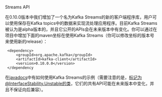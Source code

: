 Streams API

在0.10.0版本中我们增加了一个名为Kafka Streams的新的客户端程序库，用户可以使用保存在Kafka topics中的数据来实现流处理应用程序。目前Kafka Streams被认为是alpha版本的，并且它公开的APIs会在未来版本中有变化。你可以通过在项目中增加下面的maven坐标在使用Kafka Streams（你可以修改坐标的版本号来使用新的release）：

     <dependency>
         <groupId>org.apache.kafka</groupId>
         <artifactId>kafka-client</artifactId>
         <version>0.10.0.0</version>
     </dependency

在[javadocs](http://kafka.apache.org/0100/javadoc/index.html?org/apache/kafka/streams/KafkaStreams.html)中有如何使用Kafka Streams的示例（需要注意的是，标记为@InterfaceStability.Unstable的类，它们的共有API可能在未来版本中变化，并且不保证向后兼容）。